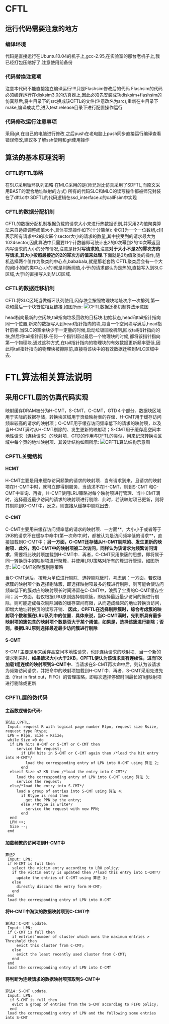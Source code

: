 # CFTL
## 运行代码需要注意的地方
### 编译环境
代码是直接运行在Ubuntu10.04的机子上,gcc-2.95,在实验室的那台老机子上,我已经打包压缩好了,注意使用前备份
### 代码替换注意项
注意本代码不能直接独立编译运行!!!!只是Flashsim修改后的代码
Flashsim的代码必须编译运行在disksim3.0的仿真器上,因此必须先安装成功disksim+flashsim的仿真器后,将主目录下的src换成该CFTL的文件(注意改名为src),重新在主目录下make,编译成功后,进入test.release目录下进行配置操作运行
### 代码修改运行注意事项
采用git,在自己的电脑进行修改,之后push在老电脑上push同步直接运行编译查看错误修改,建议多了解ssh使用和git使用操作



## 算法的基本原理说明

### CFTL的FTL策略
在SLC采用循环队列策略
在MLC采用的是(师兄对比仿真采用了SDFTL,而原文采用BAST的混合地址映射的方式)
所有的代码SLC和MLC的读写操作都被师兄封装在了dftl.c中
SDFTL的代码逻辑在ssd_interface.c的callFsim中实现

### CFTL的数据分配机制
CFTL的数据分配机制根据负载的请求大小来进行热数据识别,并采用2均值聚类算法来自适应调整阈值大小,具体实现操作如下(十分简单):
	令C[]为一个一位数组,c[i]表示所有请求中2的i次幂个sector大小的请求的数量,其中接受到的请求最大为1024sector,因此算法中只需要11个计数器即可统计出2的0次幂到2的10次幂返回内写请求的大小的分布情况,注意是针对**写请求的**,注意**对于大小不是2的幂次方的写请求,其大小按照最接近的2的幂次方的值来处理**.下面就是2均值聚类的操作,随机选择两个值作为聚类的中心点,bababala,就是那老套路
    CFTL聚类后会有一个大的j和小的i的类中心.小的i就是判断阈值,小于i的请求都认为是热的,直接写入到SLC区域,大于i的直接写入到MLC区域.

### CFTL的数据迁移机制
CFTL将SLC区域当做循环队列使用,闪存块会按照物理块地址次序一次排列,第一块和最后一个块首位相互链接,如图所示:
![CFTL数据迁移机制算法示意图](./ReadMe/CFTL数据迁移机制示意图.png)

head指向最新的空闲块,tail指向垃圾回收的目标块.初始状态,head和tail指针指向同一个位置,新来的数据写入到head指针指向的块,每当一个空闲块写满后,head指针前移.当SLC的空余块少于一定量的时候,启动垃圾回收机制,回收tail指针指向的块,然后将tail指针前移.任何一个指针超过最后一个物理块的时候,都将该指针指向第一个物理块.通过这种方式,在tail指针指向的物理块的有效数据更新频率更低,因此将tail指针指向的物理块被擦除前,直接将该块中的有效数据迁移到MLC区域中去.


# FTL算法相关算法说明

## 采用CFTL层的仿真代码实现
映射缓存DRAM被分为H-CMT，S-CMT，C-CMT，GTD４个部分．数据块区域用于实际的数据存储，转换块区域用于页级映射表的存储．H-CMT用于缓存访问频率较高的请求的映射项；C-CMT用于缓存访问频率低下的请求的映射项，以及当H-CMT满时从H-CMT剔除的、发生更新的映射项；S-CMT用于缓存高空间本地性请求（连续请求）的映射项．GTD的作用与DFTL的类似，用来记录转换块区域中每个页的地址映射项．其设计结构如图所示:
![CPFTL算法结构示意图](./ReadMe/CPFTL算法结构示意图.png)
###  CPFTL关键结构
#### HCMT
H-CMT主要是用来缓存访问频繁的请求的映射项．当有请求到来，且请求的映射项在H-CMT中时，就可立即得到服务．当请求不在H-CMT，则到S-CMT 和C-CMT中查询．再者，H-CMT使用LRU策略对每个映射项进行管理．当H-CMT满时，选择最近最少访问的请求的映射项进行剔除．此时，若该映射项已更新，则将其剔除到C-CMT中，反之，则直接从缓存中剔除出去．
#### C-CMT
C-CMT主要用来缓存访问频率低的请求的映射项．一方面**，大小小于或者等于2KB的请求不在缓存中命中(第一次命中)时，都被认为是访问频率低的请求**，直接加载到C-CMT中；**另一方面，C-CMT还存储从H-CMT剔除的、发生更新的映射项．此外，若C-CMT中的映射项被二次访问，同样认为该请求为频繁访问请求**，需要将此映射项加载到H-CMT中．再者，C-CMT采用聚簇的思想，即将属于同一转换页中的映射项进行聚簇，并使用LRU策略对所有的簇进行管理，如图所示:
![C-CMT的聚簇剔除策略](./ReadMe/C-CMT的聚簇剔除策略.png)

当C-CMT满后，按簇为单位进行剔除．选择剔除簇时，考虑到：一方面，若仅根据簇的映射项个数选择剔除簇，即选择映射项最多的簇进行剔除，则可能会使访问频率低下的簇对应的映射项长时间滞留在C-CMT中，浪费了宝贵的C-CMT缓存空间；另一方面，若仅根据LRU原则选择剔除簇，即选择最近最少访问的簇进行剔除，则可能造成每次剔除回收的缓存空间有限，从而造成经常的地址转换页访问，即增大地址转换页的读写开销．
**因此，CPFTL在选择剔除簇时，综合考虑簇的映射项个数和簇在LRU队列中的位置．具体来说，当C-CMT满时，先判断具有最多映射项的簇包含的映射项个数是否大于某个阈值，如果是，选择该簇进行剔除；否则，根据LRU原则选择最近最少访问簇进行剔除**
####  S-CMT 
S-CMT主要是用来缓存高空间本地性请求，也即连续请求的映射项．当一个新的请求到来时，**如果请求大小大于2KB，CPFTL便认为该请求具有连续性，进而1次加载1组连续的映射项到S-CMT中**．当请求在S-CMT再次命中后，则认为该请求为频繁访问请求，并把命中的映射项加载到H-CMT中．再者，S-CMT采用先进先出（first in first out，FIFO）的管理策略，即每次选择停留时间最长的1组映射项进行剔除或更新
### CPFTL层的伪代码
#### 主函数逻辑伪代码:
```
算法1.CPFTL.
 Input: request R with logical page number Rlpn, request size Rsize, request type Rtype;
 LPN = Rlpn, Size = Rsize;
 while Size ≠0 do
  if LPN hits H-CMT or S-CMT or C-CMT then
     service the request; 
       if LPN hits in S-CMT or C-CMT again then /*load the hit entry into H-CMT*/
         load the corresponding entry of LPN into H-CMT using 算法 2;
       end
  elseif Size ≤2 KB then /*load the entry into C-CMT*/
     load the corresponding entry of LPN into C-CMT using 算法 3;
     service the request;
  else/*load the entry into S-CMT*/
     load a group of entries into S-CMT using 算法 4;
       if Rtype is read then
         get the PPN by the entry;
       else /*Rtype is write*/
         service the request with new PPN;
       end
  end
  LPN ++;
  Size --;
 end

```
#### 加载频繁的访问项到H-CMT中
```
算法2
 Input: LPN;
 if H-CMT is full then
   select the victim entry according to LRU policy;
   if the victim entry is updated then /*load this entry into C-CMT*/
     update the entries of C-CMT using 算法 3;
   else
     directly discard the entry form H-CMT;
   end
 end
 load the corresponding entry of LPN into H-CMT
```
#### 将H-CMT中淘汰的数据映射项到C-CMT中
```
算法3：C-CMT update.
 Input: LPN;
 if C-CMT is full then
   if entries’number of cluster which owns the maximum entries > Threshold then
     evict this cluster from C-CMT;
   else
     evict the least recently used cluster from C-CMT;
   end
 end
 load the corresponding entry of LPN into C-CMT
```
#### 将判断为连续请求的数据映射项预取到S-CMT中
```
算法4：S-CMT update.
 Input: LPN;
  if S-CMT is full then
   evict a group of entries from the S-CMT according to FIFO policy;
  end
 load the corresponding entry of LPN and the following some entries into S-CMT
```
